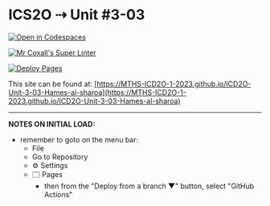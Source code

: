 # ICS2O ⇢ Unit #3-03

[![Open in Codespaces](https://classroom.github.com/assets/launch-codespace-7f7980b617ed060a017424585567c406b6ee15c891e84e1186181d67ecf80aa0.svg)](https://classroom.github.com/open-in-codespaces?assignment_repo_id=15165692)

[![Mr Coxall's Super Linter](https://github.com/MTHS-ICD2O-1-2023/ICD2O-Unit-3-03-Hames-al-sharoa/workflows/Mr%20Coxall's%20Super%20Linter/badge.svg)](https://github.com/MTHS-ICD2O-1-2023/ICD2O-Unit-3-03-Hames-al-sharoa/actions)

[![Deploy Pages](https://github.com/MTHS-ICD2O-1-2023/ICD2O-Unit-3-03-Hames-al-sharoa/workflows/Deploy%20Pages/badge.svg)](https://github.com/MTHS-ICD2O-1-2023/ICD2O-Unit-3-03-Hames-al-sharoa/actions)

This site can be found at: [https://MTHS-ICD2O-1-2023.github.io/ICD2O-Unit-3-03-Hames-al-sharoa](https://MTHS-ICD2O-1-2023.github.io/ICD2O-Unit-3-03-Hames-al-sharoa)

---

**NOTES ON INITIAL LOAD:**
- remember to goto on the menu bar:
  - File
  - Go to Repository
  - ⚙ Settings
  - 🗔 Pages
    - then from the "Deploy from a branch ▼" button, select "GitHub Actions"
